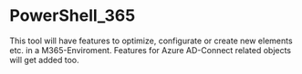 # PowerShell_365
This tool will have features to optimize, configurate or create new elements etc. in a M365-Enviroment. 
Features for Azure AD-Connect related objects will get added too.
